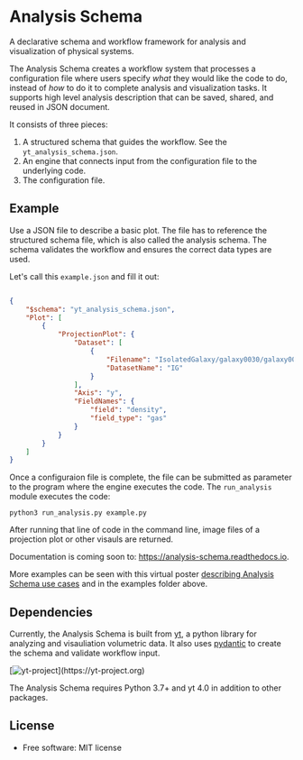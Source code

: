 # Analysis Schema

A declarative schema and workflow framework for analysis and visualization of physical systems.

The Analysis Schema creates a workflow system that processes a configuration file where users specify _what_ they would like the code to do, instead of _how_ to do it to complete analysis and visualization tasks. It supports high level analysis description that can be saved, shared, and reused in JSON document. 

It consists of three pieces:

1. A structured schema that guides the workflow. See the `yt_analysis_schema.json`. 
2. An engine that connects input from the configuration file to the underlying code.
3. The configuration file. 

## Example

Use a JSON file to describe a basic plot. The file has to reference the structured schema file, which is also called the analysis schema. The schema validates the workflow and ensures the correct data types are used.

Let's call this `example.json` and fill it out:

```JSON

{
    "$schema": "yt_analysis_schema.json",
    "Plot": [
        {
            "ProjectionPlot": {
                "Dataset": [
                    {
                        "Filename": "IsolatedGalaxy/galaxy0030/galaxy0030",
                        "DatasetName": "IG"
                    }
                ],
                "Axis": "y",
                "FieldNames": {
                    "field": "density",
                    "field_type": "gas"
                }
            }
        }
    ]
}

```

Once a configuraion file is complete, the file can be submitted as parameter to the program where the engine executes the code. The `run_analysis` module executes the code:

```
python3 run_analysis.py example.py
```

After running that line of code in the command line, image files of a projection plot or other visauls are returned.

Documentation is coming soon to: https://analysis-schema.readthedocs.io.

More examples can be seen with this virtual poster [describing Analysis Schema use cases](https://samwalkow.github.io/2021-scipy-poster-ScientificWorkflowDescription/) and in the examples folder above. 

## Dependencies

Currently, the Analysis Schema is built from [yt](https://github.com/yt-project/yt), a python library for analyzing and visauliation volumetric data. It also uses [pydantic](https://github.com/pydantic/pydantic) to create the schema and validate workflow input.

[![yt-project](https://img.shields.io/static/v1?label="works%20with"&message="yt"&color="blueviolet")](https://yt-project.org)

The Analysis Schema requires Python 3.7+ and yt 4.0 in addition to other packages.

## License

* Free software: MIT license
